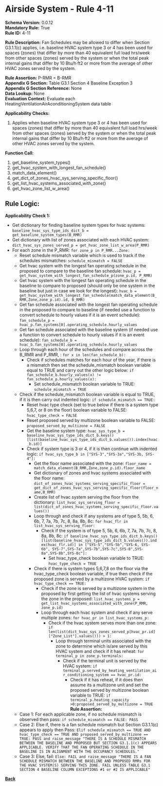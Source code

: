 # Airside System - Rule 4-11  
**Schema Version:** 0.0.12  
**Mandatory Rule:** True  
**Rule ID:** 4-11    
 
**Rule Description:** Fan Schedules may be allowed to differ when Section G3.1.1(c) applies, i.e. baseline HVAC system type 3 or 4 has been used for spaces (zones) that differ by more than 40 equivalent full load hrs/week from other spaces (zones) served by the system or when the total peak internal gains that differ by 10 Btu/h·ft2 or more from the average of other HVAC zones served by the system.  

**Rule Assertion:** P-RMR = B-RMR                                           
**Appendix G Section:** Table G3.1 Section 4 Baseline Exception 3  
**Appendix G Section Reference:** None  
**Data Lookup:** None  
**Evaluation Context:** Evaluate each HeatingVentilationAirAconditioningSystem data table   

**Applicability Checks:** 

1. Applies when baseline HVAC system type 3 or 4 has been used for spaces (zones) that differ by more than 40 equivalent full load hrs/week from other spaces (zones) served by the system or when the total peak internal gains that differ by 10 Btu/h·ft2 or more from the average of other HVAC zones served by the system.    

**Function Call:** 

1. get_baseline_system_types()     
2. get_hvac_system_with_longest_fan_schedule()  
3. match_data_element()  
4. get_dict_of_zones_hvac_sys_serving_specific_floor()  
5. get_list_hvac_systems_associated_with_zone()
6. get_hvac_zone_list_w_area()

## Rule Logic:  
**Applicability Check 1:**  
- Get dictionary for finding baseline system types for hvac systems: `baseline_hvac_sys_type_ids_dict_b = get_baseline_system_types(B_RMR)`
- Get dictionary with list of zones associated with each HVAC system: `dict_hvac_sys_zones_served_p = get_hvac_zone_list_w_area(P_RMR)`
- For each zone in the P_RMR: `for zone_p in P_RMR...Zone:`
    - Reset schedule mismatch variable which is used to track if the schedules mismatches: `schedule_mismatch = FALSE`
    - Get hvac system with the longest fan operating schedule in the proposed to compare to the baseline fan schedule: `hvac_p = get_hvac_system_with_longest_fan_schedule_p(zone_p.id, P_RMR)`
    - Get hvac system with the longest fan operating schedule in the baseline to compare to proposed (should only be one system in the baseline but just in case we look for the longest): `hvac_b = get_hvac_system_with_longest_fan_schedule(match_data_element(B_RMR,Zone,zone_p.id).id, B_RMR)`
    - Get fan schedule associated with the longest fan operating schedule in the proposed to compare to baseline (if needed use a function to convert schedule to hourly values if it is an event schedule): `fan_schedule_p = hvac_p.fan_systems[0].operating_schedule.hourly_values`
    - Get fan schedule associated with the baseline system (if needed use a function to convert schedule to hourly values if it is an event schedule): `fan_schedule_b = hvac_b.fan_systems[0].operating_schedule.hourly_values` 
    - Loop through each hour of the schedules and compare across the B_RMR and P_RMR, : `for x in len(fan_schedule_b):`
        - Check if schedules matches for each hour of the year, if there is a mismatch then set the schedule_mismatch boolean variable equal to TRUE and carry out the other logic below: `if fan_schedule_b.hourly_values(x) != fan_schedule_p.hourly_values(x):`  
            - Set schedule_mismatch boolean variable to TRUE: `schedule_mismatch = TRUE`
    - Check if the schedule_mismatch boolean variable is equal to TRUE, if it is then carry out indented logic: `if schedule_mismatch == TRUE:`
        - Reset hvac type check (set to true below if there is a system type 5,6,7, or 8 on the floor) boolean variable to FALSE: `hvac_type_check = FALSE`
        - Reset proposed served by multizone boolean variable to FALSE: `proposed_served_by_multizone = FALSE`
        - Get the baseline system type: `hvac_sys_type_b = baseline_hvac_sys_type_ids_dict_b.keys()[list(baseline_hvac_sys_type_ids_dict_b.values()).index(hvac_b.id)]`
        - Check if system type is 3 or 4, if it is then continue with indented logic: `if hvac_sys_type_b in ["SYS-3","SYS-3a","SYS-3b, SYS-4"]:`
            - Get the floor name associated with the zone: `floor_name = match_data_element(B_RMR,Zone,zone_p.id).floor_name`
            - Get dictionary of zones and hvac systems associated with the floor name: `dict_of_zones_hvac_systems_serving_specific_floor = get_dict_of_zones_hvac_sys_serving_specific_floor(floor_name,B_RMR)`
            - Create list of hvac system serving the floor from the dictionary: `list_hvac_sys_serving_floor = list(dict_of_zones_hvac_systems_serving_specific_floor.values())`
            - Loop through and check if any systems are of type 5, 5b, 6, 6b, 7, 7a, 7b, 7c, 8, 8a, 8b, 8c: `for hvac_flr in list_hvac_sys_serving_floor:`
                - Check if the system is of type 5, 5b, 6, 6b, 7, 7a, 7b, 7c, 8, 8a, 8b, 8c: `if baseline_hvac_sys_type_ids_dict_b.keys()[list(baseline_hvac_sys_type_ids_dict_b.values()).index(hvac_flr.id)] in ["SYS-5","SYS-5b","SYS-6, SYS-6b", SYS-7",SYS-7a",SYS-7b",SYS-7c",SYS-8",SYS-8a",SYS-8b",SYS-8c"]:`
                    - Set hvac_type_check boolean variable to TRUE: `hvac_type_check = TRUE`  
            - Check if there is system types 5,6,7,8 on the floor via the hvac_type_check boolean variable, if true then check if the proposed zone is served by a multizone HVAC system: `if hvac_type_check == TRUE:`
                - Check if the zone is served by a multizone system in the proposed by first getting the list of hvac systems serving the zone in the proposed: `list_hvac_systems_p = get_list_hvac_systems_associated_with_zone(P_RMR, zone_p.id)`
                - Loop through each hvac system and check if any serve multiple zones: `for hvac_pr in list_hvac_systems_p:`
                    - Check if the hvac system serves more than one zone: `if len(list(dict_hvac_sys_zones_served_p[hvac_pr.id]["Zone_List"].values())) > 1:`
                        - Loop through terminal units associated with the zone to determine which is/are served by this HVAC system and check if it has reheat: `for terminal_p in zone_p.terminals:`
                            - Check if the terminal unit is served by the HVAC system: `if terminal_p.served_by_heating_ventilation_air_conditioning_system == hvac_pr.id:`
                                - Check if it has reheat, if it does then assume its a multizone unit and set the proposed served by multizone boolean variable to TRUE: `if terminal_p.heating_capacity >0:proposed_served_by_multizone = TRUE` 
    **Rule Assertion:**
    - Case 1: For each applicable zone, if no schedule mismatch is observed then pass: `if schedule_mismatch == FALSE: PASS`
    - Case 2: Else if, there is a fan schedule mismatch but Section G3.1.1(c) appears to apply then Pass: `Elif schedule_mismatch == TRUE AND hvac_type_check == TRUE AND proposed_served_by_multizone == TRUE: PASS and raise_message "THERE IS A SCHEDULE MISMATCH BETWEEN THE BASELINE AND PROPOSED BUT SECTION G3.1.1(c) APPEARS APPLICABLE. VERIFY THAT THE FAN OPERATING SCHEDULE IN THE BASELINE IS IN ALIGNMENT WITH THE OCCUPANCY SCHEDULES."`
    - Case 3: Else, fail: `Else: FAIL and raise_message "THERE IS A FAN SCHEDULE MISMATCH BETWEEN THE BASELINE AND PROPOSED RMRs FOR THE HVAC SYSTEM(S) SERVING THIS ZONE. FAIL UNLESS TABLE G3.1 SECTION 4 BASELINE COLUMN EXCEPTIONS #1 or #2 IS APPLICABLE"`  


 **[Back](../_toc.md)**